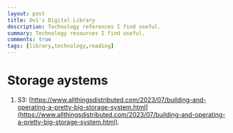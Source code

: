 ```yaml
---
layout: post
title: Ovi's Digital Library
description: Technology references I find useful.
summary: Technology resources I find useful.
comments: true
tags: [library,technology,reading]
---
```


# Storage aystems

1. S3: [https://www.allthingsdistributed.com/2023/07/building-and-operating-a-pretty-big-storage-system.html](https://www.allthingsdistributed.com/2023/07/building-and-operating-a-pretty-big-storage-system.html).
